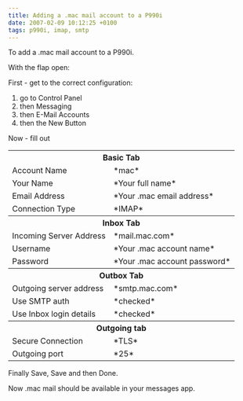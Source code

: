 ```yaml
---
title: Adding a .mac mail account to a P990i
date: 2007-02-09 10:12:25 +0100
tags: p990i, imap, smtp
---
```


To add a .mac mail account to a P990i.

With the flap open:

First - get to the correct configuration:

1.  go to Control Panel
1.  then Messaging
1.  then E-Mail Accounts
1.  then the New Button

Now - fill out

<table class="table table-striped">
  <tr>
    <th colspan="4">Basic Tab</th>
  </tr>
  <tr>
    <td>Account Name</td><td>*mac*</td>
  </tr>
  <tr>
    <td>Your Name</td><td>*Your full name*</td>
  </tr>
  <tr>
    <td>Email Address</td><td>*Your .mac email address*</td>
  </tr>
  <tr>
    <td>Connection Type</td><td>*IMAP*</td>
  </tr>
  <tr>
    <th colspan="2">Inbox Tab</th>
  </tr>
  <tr>
    <td>Incoming Server Address</td><td>*mail.mac.com*</td>
  </tr>
  <tr>
    <td>Username</td><td>*Your .mac account name*</td>
  </tr>
  <tr>
    <td>Password</td><td>*Your .mac account password*</td>
  </tr>
  <tr>
    <th colspan="2">Outbox Tab</th>
  </tr>
  <tr>
    <td>Outgoing server address</td><td>*smtp.mac.com*</td>
  </tr>
  <tr>
    <td>Use SMTP auth</td><td>*checked*</td>
  </tr>
  <tr>
    <td>Use Inbox login details</td><td>*checked*</td>
  </tr>
  <tr>
    <th colspan="2">Outgoing tab</th>
  </tr>
  <tr>
    <td>Secure Connection</td><td>*TLS*</td>
  </tr>
  <tr>
    <td>Outgoing port</td><td>*25*</td>
  </tr>
</table>

Finally Save, Save and then Done.

Now .mac mail should be available in your messages app.
